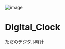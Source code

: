 ![image](https://user-images.githubusercontent.com/67790884/114916050-4fa18800-9e5f-11eb-885d-b5c5aac87c81.png)

# Digital_Clock
ただのデジタル時計
